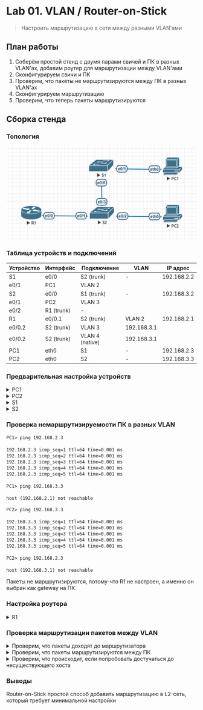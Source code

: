 # Lab 01. VLAN / Router-on-Stick

> Настроить маршрутизацию в сети между разными VLAN'ами

## План работы

1. Соберём простой стенд с двумя парами свичей и ПК в разных VLAN'ах, добавим роутер для маршрутизации между VLAN'ами
2. Сконфигурируем свичи и ПК
3. Проверим, что пакеты не маршрутизируются между ПК в разных VLAN'ах
4. Сконфигурируем маршрутизацию
5. Проверим, что теперь пакеты маршрутизируются

## Сборка стенда

### Топология

![Топология стенда, скриншот из Eve-NG](./topology.png)

### Таблица устройств и подключений

Устройство | Интерфейс | Подключение | VLAN | IP адрес
--- | --- | --- | --- | ---
S1 | e0/0 | S2 (trunk) | - | 192.168.2.2
   | e0/1 | PC1 | VLAN 2 | 
S2 | e0/0 | S1 (trunk) | - | 192.168.3.2
   | e0/1 | PC2 | VLAN 3 | 
   | e0/2 | R1 (trunk) | - |
R1 | e0/0.1 | S2 (trunk) | VLAN 2 | 192.168.2.1
   | e0/0.2 | S2 (trunk) | VLAN 3 | 192.168.3.1
   | e0/0.2 | S2 (trunk) | VLAN 4 (native) | 192.168.3.1
PC1 | eth0 | S1 | - | 192.168.2.3
PC2 | eth0 | S2 | - | 192.168.3.3

### Предварительная настройка устройств

<details>
  <summary>PC1</summary>

  ```shell
  ip 192.168.2.3 192.168.2.1 24
  ```
</details>

<details>
  <summary>PC2</summary>

  ```shell
  ip 192.168.3.3 192.168.3.1 24
  ```
</details>

<details>
  <summary>S1</summary>

  ```
  enable

  configure terminal
    hostname S1
    no ip domain-lookup

    interface e0/0
      description Trunk

      switchport trunk encapsulation dot1q
      switchport trunk allowed vlan 2,3,4
      switchport trunk native vlan 4
      switchport mode trunk
      switchport nonegotiate

      no shutdown
    exit

    interface e0/1
      description PC1 Access

      switchport mode access
      switchport access vlan 2

      no shutdown
    exit

    interface vlan 2
      ip address 192.168.2.2 255.255.255.0
    exit

    ip default-gateway 192.168.2.1
  exit

  copy running-config startup-config
  ```
</details>

<details>
  <summary>S2</summary>

  ```
  enable

  configure terminal
    hostname S2
    no ip domain-lookup

    interface e0/3
      description Trunk (S1)

      switchport trunk encapsulation dot1q
      switchport trunk allowed vlan 2,3,4
      switchport trunk native vlan 4
      switchport mode trunk
      switchport nonegotiate

      no shutdown
    exit

    interface e0/1
      description Trunk (R1)

      switchport trunk encapsulation dot1q
      switchport trunk allowed vlan 2,3,4
      switchport trunk native vlan 4
      switchport mode trunk
      switchport nonegotiate

      no shutdown
    exit

    interface e0/2
      description PC2 Access

      switchport mode access
      switchport access vlan 3

      no shutdown
    exit

    interface vlan 3
      ip address 192.168.3.2 255.255.255.0
    exit

    ip default-gateway 192.168.3.1
  exit

  copy running-config startup-config
  ```
</details>

### Проверка немаршрутизируемости ПК в разных VLAN

```
PC1> ping 192.168.2.3

192.168.2.3 icmp_seq=1 ttl=64 time=0.001 ms
192.168.2.3 icmp_seq=2 ttl=64 time=0.001 ms
192.168.2.3 icmp_seq=3 ttl=64 time=0.001 ms
192.168.2.3 icmp_seq=4 ttl=64 time=0.001 ms
192.168.2.3 icmp_seq=5 ttl=64 time=0.001 ms

PC1> ping 192.168.3.3

host (192.168.2.1) not reachable
```

```
PC2> ping 192.168.3.3

192.168.3.3 icmp_seq=1 ttl=64 time=0.001 ms
192.168.3.3 icmp_seq=2 ttl=64 time=0.001 ms
192.168.3.3 icmp_seq=3 ttl=64 time=0.001 ms
192.168.3.3 icmp_seq=4 ttl=64 time=0.001 ms
192.168.3.3 icmp_seq=5 ttl=64 time=0.001 ms

PC2> ping 192.168.2.3

host (192.168.3.1) not reachable
```

Пакеты не маршрутизируются, потому-что R1 не настроен, а именно он выбран как gateway на ПК.

### Настройка роутера

<details>
  <summary>R1</summary>

  ```
  enable

  configure terminal
    hostname R1
    no ip domain-lookup

    interface e0/0
      description Trunk

      no ip address
      no shutdown
    exit

    interface e0/0.2
      description Gateway for VLAN 2

      encapsulation dot1Q 2
      ip address 192.168.2.1 255.255.255.0

      no shutdown
    exit

    interface e0/0.3
      description Gateway for VLAN 3

      encapsulation dot1Q 3
      ip address 192.168.3.1 255.255.255.0

      no shutdown
    exit

    interface e0/0.4
      description Native VLAN

      no ip address
      encapsulation dot1Q 4 native

      no shutdown
    exit
  exit

  copy running-config startup-config
  ```
</details>

### Проверка маршрутизации пакетов между VLAN

<details>
  <summary>Проверим, что пакеты доходят до маршрутизатора</summary>

  ```
  PC1> ping 192.168.2.1

  84 bytes from 192.168.2.1 icmp_seq=1 ttl=255 time=0.535 ms
  84 bytes from 192.168.2.1 icmp_seq=2 ttl=255 time=0.667 ms
  84 bytes from 192.168.2.1 icmp_seq=3 ttl=255 time=0.678 ms
  84 bytes from 192.168.2.1 icmp_seq=4 ttl=255 time=0.717 ms
  84 bytes from 192.168.2.1 icmp_seq=5 ttl=255 time=0.423 ms

  PC1> ping 192.168.3.1

  84 bytes from 192.168.3.1 icmp_seq=1 ttl=255 time=1.097 ms
  84 bytes from 192.168.3.1 icmp_seq=2 ttl=255 time=0.804 ms
  84 bytes from 192.168.3.1 icmp_seq=3 ttl=255 time=0.636 ms
  84 bytes from 192.168.3.1 icmp_seq=4 ttl=255 time=0.428 ms
  84 bytes from 192.168.3.1 icmp_seq=5 ttl=255 time=0.558 ms

  PC2> ping 192.168.2.1

  84 bytes from 192.168.2.1 icmp_seq=1 ttl=255 time=0.623 ms
  84 bytes from 192.168.2.1 icmp_seq=2 ttl=255 time=0.488 ms
  84 bytes from 192.168.2.1 icmp_seq=3 ttl=255 time=0.558 ms
  84 bytes from 192.168.2.1 icmp_seq=4 ttl=255 time=0.929 ms
  84 bytes from 192.168.2.1 icmp_seq=5 ttl=255 time=0.689 ms

  PC2> ping 192.168.3.1

  84 bytes from 192.168.3.1 icmp_seq=1 ttl=255 time=0.544 ms
  84 bytes from 192.168.3.1 icmp_seq=2 ttl=255 time=0.809 ms
  84 bytes from 192.168.3.1 icmp_seq=3 ttl=255 time=0.576 ms
  84 bytes from 192.168.3.1 icmp_seq=4 ttl=255 time=0.451 ms
  84 bytes from 192.168.3.1 icmp_seq=5 ttl=255 time=0.572 ms
  ```
</details>

<details>
  <summary>Проверим, что пакеты маршрутизируются между ПК</summary>

  ```
  PC1> ping 192.168.3.3

  84 bytes from 192.168.3.3 icmp_seq=1 ttl=255 time=0.555 ms
  84 bytes from 192.168.3.3 icmp_seq=2 ttl=255 time=0.580 ms
  84 bytes from 192.168.3.3 icmp_seq=3 ttl=255 time=1.139 ms
  84 bytes from 192.168.3.3 icmp_seq=4 ttl=255 time=0.629 ms
  84 bytes from 192.168.3.3 icmp_seq=5 ttl=255 time=0.552 ms

  PC2> ping 192.168.2.3

  84 bytes from 192.168.2.3 icmp_seq=1 ttl=255 time=1.070 ms
  84 bytes from 192.168.2.3 icmp_seq=2 ttl=255 time=0.475 ms
  84 bytes from 192.168.2.3 icmp_seq=3 ttl=255 time=0.529 ms
  84 bytes from 192.168.2.3 icmp_seq=4 ttl=255 time=0.612 ms
  84 bytes from 192.168.2.3 icmp_seq=5 ttl=255 time=0.487 ms
  ```
</details>

<details>
  <summary>Проверим, что происходит, если попробовать достучаться до несуществующего хоста</summary>

  ```
  VPCS> ping 192.168.2.4

  192.168.2.4 icmp_seq=1 timeout
  192.168.2.4 icmp_seq=2 timeout
  192.168.2.4 icmp_seq=3 timeout
  192.168.2.4 icmp_seq=4 timeout
  192.168.2.4 icmp_seq=5 timeout
  ```
</details>

### Выводы

Router-on-Stick простой способ добавить маршрутизацию в L2-сеть, который требует минимальной настройки
